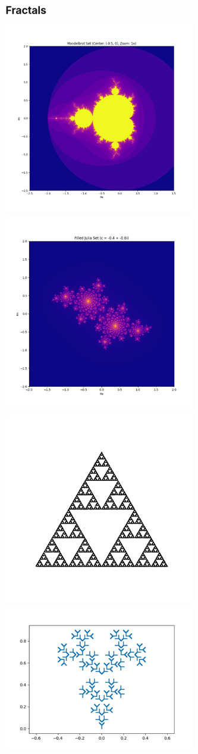 # Fractals

![mandelbrot](images/mandelbrot.png)

![julia](images/julia.png)

![chaos_game](images/chaos_game.png)

![ifs](images/ifs.png)

